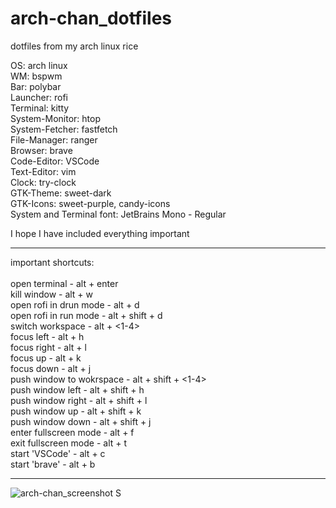 # arch-chan_dotfiles
dotfiles from my arch linux rice

OS:                             arch linux <br>
WM:                             bspwm <br>
Bar:                            polybar <br>
Launcher:                       rofi <br>
Terminal:                       kitty <br> 
System-Monitor:                 htop <br>
System-Fetcher:                 fastfetch <br> 
File-Manager:                   ranger <br>
Browser:                        brave <br>
Code-Editor:                    VSCode <br>
Text-Editor:                    vim <br>
Clock:                          try-clock <br>
GTK-Theme:                      sweet-dark <br>
GTK-Icons:                      sweet-purple, candy-icons <br>
System and Terminal font:       JetBrains Mono - Regular


I hope I have included everything important

<hr>

important shortcuts:<br><br>
open terminal               -       alt         + enter<br>
kill window                 -       alt         + w<br>
open rofi in drun mode      -       alt         + d<br>
open rofi in run mode       -       alt + shift + d<br>
switch workspace            -       alt         + <1-4><br>
focus left                  -       alt         + h<br>
focus right                 -       alt         + l<br>
focus up                    -       alt         + k<br>
focus down                  -       alt         + j<br>
push window to wokrspace    -       alt + shift + <1-4><br>
push window left            -       alt + shift + h<br>
push window right           -       alt + shift + l<br>
push window up              -       alt + shift + k<br>
push window down            -       alt + shift + j<br>
enter fullscreen mode       -       alt         + f<br>
exit fullscreen mode        -       alt         + t<br>
start 'VSCode'              -       alt         + c<br>
start 'brave'               -       alt         + b<br>

<hr

![arch-chan_screenshot](https://i.redd.it/op10os6dn1xa1.jpg)
S